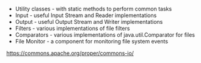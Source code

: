 * Utility classes - with static methods to perform common tasks
* Input - useful Input Stream and Reader implementations
* Output - useful Output Stream and Writer implementations
* Filters - various implementations of file filters
* Comparators - various implementations of java.util.Comparator for files
* File Monitor - a component for monitoring file system events

https://commons.apache.org/proper/commons-io/